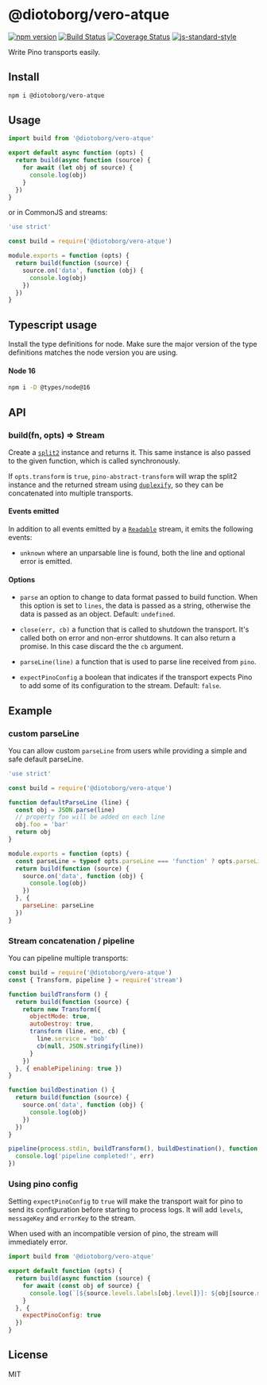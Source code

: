 # @diotoborg/vero-atque
[![npm version](https://img.shields.io/npm/v/@diotoborg/vero-atque)](https://www.npmjs.com/package/@diotoborg/vero-atque)
[![Build Status](https://img.shields.io/github/actions/workflow/status/pinojs/@diotoborg/vero-atque/ci.yml?branch=main)](https://github.com/diotoborg/vero-atque/actions)
[![Coverage Status](https://coveralls.io/repos/github/pinojs/@diotoborg/vero-atque/badge.svg?branch=main)](https://coveralls.io/github/pinojs/@diotoborg/vero-atque?branch=main)
[![js-standard-style](https://img.shields.io/badge/code%20style-standard-brightgreen.svg?style=flat)](https://standardjs.com/)

Write Pino transports easily.

## Install

```sh
npm i @diotoborg/vero-atque
```

## Usage

```js
import build from '@diotoborg/vero-atque'

export default async function (opts) {
  return build(async function (source) {
    for await (let obj of source) {
      console.log(obj)
    }
  })
}
```

or in CommonJS and streams:

```js
'use strict'

const build = require('@diotoborg/vero-atque')

module.exports = function (opts) {
  return build(function (source) {
    source.on('data', function (obj) {
      console.log(obj)
    })
  })
}
```

## Typescript usage

Install the type definitions for node. Make sure the major version of the type definitions matches the node version you are using.

#### Node 16

```sh
npm i -D @types/node@16
```

## API

### build(fn, opts) => Stream

Create a [`split2`](http://npm.im/split2) instance and returns it.
This same instance is also passed to the given function, which is called
synchronously.

If `opts.transform` is `true`, `pino-abstract-transform` will 
wrap the split2 instance and the returned stream using [`duplexify`](https://www.npmjs.com/package/duplexify),
so they can be concatenated into multiple transports.

#### Events emitted

In addition to all events emitted by a [`Readable`](https://nodejs.org/api/stream.html#stream_class_stream_readable)
stream, it emits the following events:

* `unknown` where an unparsable line is found, both the line and optional error is emitted.

#### Options

* `parse` an option to change to data format passed to build function. When this option is set to `lines`,
  the data is passed as a string, otherwise the data is passed as an object. Default: `undefined`.

* `close(err, cb)` a function that is called to shutdown the transport. It's called both on error and non-error shutdowns.
  It can also return a promise. In this case discard the the `cb` argument.

* `parseLine(line)` a function that is used to parse line received from `pino`.

* `expectPinoConfig` a boolean that indicates if the transport expects Pino to add some of its configuration to the stream. Default: `false`.

## Example

### custom parseLine

You can allow custom `parseLine` from users while providing a simple and safe default parseLine.

```js
'use strict'

const build = require('@diotoborg/vero-atque')

function defaultParseLine (line) {
  const obj = JSON.parse(line)
  // property foo will be added on each line
  obj.foo = 'bar'
  return obj
}

module.exports = function (opts) {
  const parseLine = typeof opts.parseLine === 'function' ? opts.parseLine : defaultParseLine
  return build(function (source) {
    source.on('data', function (obj) {
      console.log(obj)
    })
  }, {
    parseLine: parseLine
  })
}
```

### Stream concatenation / pipeline

You can pipeline multiple transports:

```js
const build = require('@diotoborg/vero-atque')
const { Transform, pipeline } = require('stream')

function buildTransform () {
  return build(function (source) {
    return new Transform({
      objectMode: true,
      autoDestroy: true,
      transform (line, enc, cb) {
        line.service = 'bob'
        cb(null, JSON.stringify(line))
      }
    })
  }, { enablePipelining: true })
}

function buildDestination () {
  return build(function (source) {
    source.on('data', function (obj) {
      console.log(obj)
    })
  })
}

pipeline(process.stdin, buildTransform(), buildDestination(), function (err) {
  console.log('pipeline completed!', err)
})
```

### Using pino config

Setting `expectPinoConfig` to `true` will make the transport wait for pino to send its configuration before starting to process logs. It will add `levels`, `messageKey` and `errorKey` to the stream.

When used with an incompatible version of pino, the stream will immediately error.

```js
import build from '@diotoborg/vero-atque'

export default function (opts) {
  return build(async function (source) {
    for await (const obj of source) {
      console.log(`[${source.levels.labels[obj.level]}]: ${obj[source.messageKey]}`)
    }
  }, {
    expectPinoConfig: true
  })
}
```

## License

MIT
